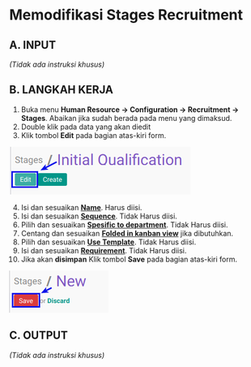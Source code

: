 # Memodifikasi Stages Recruitment

## A. INPUT

*(Tidak ada instruksi khusus)*

## B. LANGKAH KERJA

1. Buka menu **Human Resource -> Configuration -> Recruitment -> Stages**. Abaikan jika sudah berada pada menu yang dimaksud.
2. Double klik pada data yang akan diedit
3. Klik tombol **Edit** pada bagian atas-kiri form.

![](../../img/stages/tombol-edit.png)

4. Isi dan sesuaikan **[Name](./penjelasan.md#field-name)**. Harus diisi.
5. Isi dan sesuaikan **[Sequence](./penjelasan.md#field-sequence)**. Tidak Harus diisi.
6. Pilih dan sesuaikan **[Spesific to department](./penjelasan.md#field-department)**. Tidak Harus diisi.
7. Centang dan sesuaikan **[Folded in kanban view](./penjelasan.md#field-kanban)** jika dibutuhkan.
8. Pilih dan sesuaikan **[Use Template](./penjelasan.md#field-template)**. Tidak Harus diisi.
9. Isi dan sesuaikan **[Requirement](./penjelasan.md#field-requirement)**. Tidak Harus diisi.
10. Jika akan **disimpan** Klik tombol **Save** pada bagian atas-kiri form.

![](../../img/stages/tombol-save.png)

## C. OUTPUT

*(Tidak ada instruksi khusus)*
